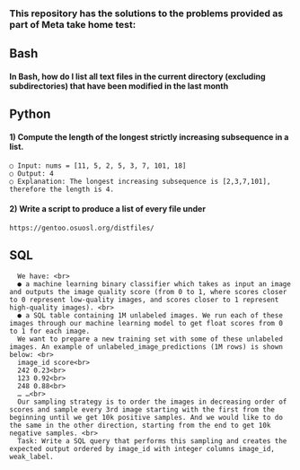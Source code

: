 
### This repository has the solutions to the problems provided as part of Meta take home test:

## Bash

#### In Bash, how do I list all text files in the current directory (excluding subdirectories) that have been modified in the last month

## Python

#### 1) Compute the length of the longest strictly increasing subsequence in a list.
    ○ Input: nums = [11, 5, 2, 5, 3, 7, 101, 18]
    ○ Output: 4
    ○ Explanation: The longest increasing subsequence is [2,3,7,101], therefore the length is 4.

#### 2) Write a script to produce a list of every file under
    https://gentoo.osuosl.org/distfiles/

## SQL
      We have: <br>
      ● a machine learning binary classifier which takes as input an image and outputs the image quality score (from 0 to 1, where scores closer to 0 represent low-quality images, and scores closer to 1 represent high-quality images). <br>
      ● a SQL table containing 1M unlabeled images. We run each of these images through our machine learning model to get float scores from 0 to 1 for each image.
      We want to prepare a new training set with some of these unlabeled images. An example of unlabeled_image_predictions (1M rows) is shown below: <br>
      image_id score<br>
      242 0.23<br>
      123 0.92<br>
      248 0.88<br>
      … …<br>
      Our sampling strategy is to order the images in decreasing order of scores and sample every 3rd image starting with the first from the beginning until we get 10k positive samples. And we would like to do the same in the other direction, starting from the end to get 10k negative samples. <br>
      Task: Write a SQL query that performs this sampling and creates the expected output ordered by image_id with integer columns image_id, weak_label.
